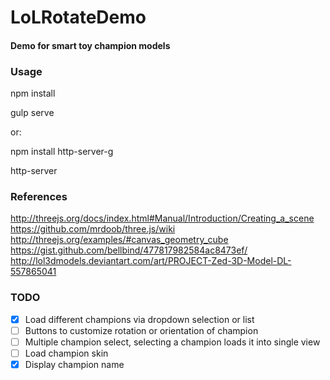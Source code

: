 LoLRotateDemo
=============

#### Demo for smart toy champion models ####

### Usage ###

npm install

gulp serve


or:


npm install http-server-g

http-server

### References ###

http://threejs.org/docs/index.html#Manual/Introduction/Creating_a_scene
https://github.com/mrdoob/three.js/wiki
http://threejs.org/examples/#canvas_geometry_cube
https://gist.github.com/bellbind/477817982584ac8473ef/
http://lol3dmodels.deviantart.com/art/PROJECT-Zed-3D-Model-DL-557865041

### TODO ###

- [x] Load different champions via dropdown selection or list
- [ ] Buttons to customize rotation or orientation of champion
- [ ] Multiple champion select, selecting a champion loads it into single view
- [ ] Load champion skin
- [x] Display champion name
